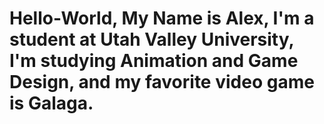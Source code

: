 # Hello-World, My Name is Alex, I'm a student at Utah Valley University, I'm studying Animation and Game Design, and my favorite video game is Galaga.
